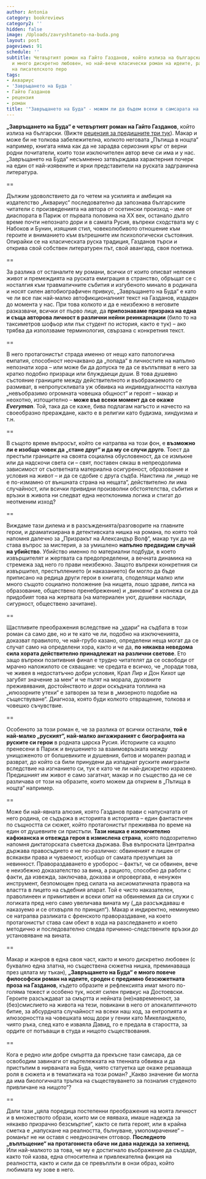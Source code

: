 ```yaml
---
author: Antonia
category: bookreviews
category2: ''
hidden: false
image: /Uploads/zavryshtaneto-na-buda.png
layout: post
pageviews: 91
schedule: ''
subtitle: Четвъртият роман на Гайто Газданов, който излиза на български, е и жанров,
  и много дискретно любовен, но най-вече класически роман на идеите, разкриващ мощта
  на писателското перо
tags:
- Аквариус
- 'Завръщането на Буда '
- Гайто Газданов
- рецензия
- роман
title: '"Завръщането на Буда" - можем ли да бъдем всеки в самсарата на съществуването'
---
```


**„Завръщането на Буда“ е четвъртият роман на Гайто Газданов**, който излиза на български. (Вижте [рецензия за предишните три тук](https://literaturnirazgovori.com/bookreviews/2019/08/08/10-55-%D0%B3%D0%B0%D0%B9%D1%82%D0%BE-%D0%B3%D0%B0%D0%B7%D0%B4%D0%B0%D0%BD%D0%BE%D0%B2-%D1%82%D1%80%D0%B8-%D1%80%D0%BE%D0%BC%D0%B0%D0%BD%D0%B0.html)). Макар и може би не толкова забележителна, колкото неговата „Пътища в нощта“ например, книгата няма как да не зарадва сериозния кръг от верни родни почитатели, които този изключителен автор вече си има и у нас. „Завръщането на Буда“ несъмненно затвърждава характерния почерк на един от най-изявените и ярки представители на руската задгранична литература.

\==

Дължим удоволствието да го четем на усилията и амбиция на издателство „Аквариус“ последователно да запознава българските читатели с произведенията на автора от осетински произход – име от диаспората в Париж от първата половина на XX век, останало дълго време почти непознато дори и в самата Русия, въпреки сходствата му с Набоков и Бунин, изящния стил, човеколюбивото отношение към героите и вниманието към вътрешните им психологически състояния. Опирайки се на класическата руска традиция, Газданов търси и открива свой собствен литературен път, свой авангард, своя поетика.

\==

За разлика от останалите му романи, всички от които описват нелекия живот и премеждията на руската емиграция в странство, обръщат се с носталгия към травматичните събития и изгубеното минало в родината и носят силен автобиографичен привкус, „Завръщането на Буда“ е като че ли все пак най-малко автофикционалният текст на Газданов, издаден до момента у нас. При това колкото и да е неизбежно в неговите разказвачи, всички от първо лице, да **припознаваме призрака на една и съща авторова личност в различни нейни реинкарнации** (било то на таксиметров шофьор или пък студент по история, както е тук) – ако трябва да използваме терминология, свързана с конкретния текст.

\==

В него протагонистът страда именно от нещо като патологична емпатия, способност неочаквано да „попада“ в личностите на напълно непознати хора – или може би да допуска те да се въплътяват в него за кратко подобно призраци или блуждаещи души. В това душевно състояние границите между действителното и въображаемото се размиват, в непропускливата уж обвивка на индивидуалността нахлува „невъобразимо огромната човешка общност“ и героят – макар и неохотно, изтощително – **може във всеки момент да се окаже *Everyman***. Той, така да се каже, бива подлагам нагъсто и начесто на своеобразно прераждане, както е в религии като будизма, хиндуизма и т.н.

\==

В същото време въпросът, който се натрапва на този фон, е **възможно ли е изобщо човек да „стане друг“ и да му се случи друго**. Тоест да престъпи границите на своята социална обусловеност, да се измъкне или да надскочи света си – свят, поставен сякаш в непреодолима зависимост от съответната материална осигуреност, образование и условия на живот – и да се сдобие с друга съдба. Наистина ли „нищо не е по-измамно от външната страна на нещата“, действително ли има случайност, или всички привидни произволни обстоятелства, събития и връзки в живота ни следват една неотклонима логика и стигат до неотменим изход?

\==

Виждаме тази дилема и в разсъжденията/разговорите на главните герои, и драматизирана в детективската нишка на романа, по която той напомня далечно за „Призракът на Александър Волф“, макар тук да не става въпрос за мистерия, а за умишлено **напълно предвидим случай на убийство**. Убийство именно по материални подбуди, в което извършителят и жертвата са предопределени, а вечната динамика на стремежа зад него го прави неизбежно. Защото въпреки конкретния си извършител, престъплението (и наказанието) би могло да бъде приписано на редица други герои в книгата, споделящи малко или много същото социално положение (на нищета, лошо здраве, липса на образование, обществено пренебрежение) и „виновни“ в копнежа си да придобият това на жертвата (на материален уют, душевни наслади, сигурност, обществено зачитане).

\==

Щастливите преображения вследствие на „удари“ на съдбата в този роман са само две, но и те като че ли, подобно на изключенията, доказват правилото, че най-грубо казано, определени неща могат да се случат само на определени хора, както и че да, **по някаква неведома сила хората действително принадлежат на различни светове**. Ето защо въпреки позитивния финал е трудно читателят да се освободи от мрачно наложилото се схващане: че средата е всичко, че „поради това, че живея в недостатъчно добри условия, Крал Лир и Дон Кихот ще загубят значение за мен“ и че пътят на морала, духовните преживявания, достойнството и дори оскъдната топлина на „илюзорните утехи“ е затворен за тези в „мизерното подобие на съществуване“. Диагноза, която буди колкото отвращение, толкова и човешко съчувствие.

\==

Особеното за този роман е, че за разлика от всички останали, **той е най-малко „руският“, най-малко ангажираният с биографията на руските си герои** в родната царска Русия. Историите са изцяло пренесени в Париж и внушението за взаимовръзката между унищоженото от болшевиките и душевния, битов и морален разпад и разврат, до който са били принудени да изпаднат руските имигранти вследствие на изгнанието си, тук е като че ли най-дискретно изразено. Предишният им живот е само загатнат, макар и по същество да не се различава от този на образите, които можем да открием в „Пътища в нощта“ например.

\==

Може би най-явната алюзия, която Газданов прави с напуснатата от него родина, се съдържа в историята в историята – един фантастичен по същността си сюжет, който протагонистът преживява по време на един от душевните си пристъпи. **Тази нишка е изключително кафкианска и отвежда героя в измислена страна**, която подозрително напомня диктаторската съветска държава. Във въпросната Централна държава правосъдието е не по-различно: обвиненият е лишен от всякакви права и чуваемост, изобщо от самата презумпция за невинност. Правораздаването е уроборос – фактът, че си обвинен, вече е неизбежно доказателство за вина, а рациото, способно да работи с факти, да извежда, заключава, доказва и опровергава, е ненужен инструмент, безпомощен пред силата на аксиоматичната правота на властта в лицето на съдебния апарат. Той е чисто наказателен, праволинеен и примитивен и всеки опит на обвиняемия да си служи с логиката пред него само увеличава вината му („да разсъждаваш е наказуемо и се отхвърля по принцип“). Макар и индиректно, неминуемо се натрапва разликата с френското правораздаване, на което протагонистът става сам обект в хода на разследването и което методично и последователно следва причинно-следствените връзки до установяване на вината.

\==

Макар и жанров в една своя част, както и много дискретно любовен (с буквално една златна, но съществена сюжетна нишка, преминаваща през цялата му тъкан), **„Завръщането на Буда“ е много повече философски роман на идеите, сроден с предимно безсюжетната проза на Газданов**, където образите и рефлексията имат много по-голяма тежест и особено тук, носят силен привкус на Достоевски. Героите разсъждават за смъртта и нейната (не)навременност, за (без)смислието на живота на тези, повикани в него от апокалиптичното битие, за абсурдната случайност на всеки наш ход, за ентропията и илюзорността на човешката мощ дори у гении като Микеланджело, чиято ръка, след като е изваяла Давид, го е предала в старостта, за ордите от потъващи в студа и нищото съществования. 

\==

Кога е редно или добре смъртта да прекъсне тази самсара, да се освободим завинаги от въртележката на тленната обвивка и да пристъпим в нирваната на Буда, чиято статуетка ще окаже решаваща роля в сюжета и в тематиката на този роман? „Какво значение би могла да има биологичната тръпка на съществуването за позналия студеното привличане на нищото“?

\==

Дали тази „цяла поредица постепенни преоб­ражения на моята личност и в множеството образи, които ми се явяваха, имаше надежда за някакво призрачно безсмъртие“, както се пита героят, или в крайна сметка е „напускане на реалността, бълнуване, умопомрачение“ – романът не ни оставя с нееднозначен отговор. **Последното „въплъщение“ на протагониста обаче ни дава надежда за хепиенд**. Или най-малкото за това, че му е достигнало въображение да създаде, както той казва, една относителна и привлекателна фикция на реалността, както и сили да се превъплъти в онзи образ, който любимата му зове в него.